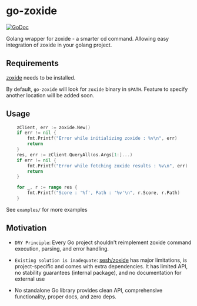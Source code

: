 # go-zoxide

[![GoDoc](https://godoc.org/github.com/lazysegtree/go-zoxide?status.svg)](https://godoc.org/github.com/lazysegtree/go-zoxide)

Golang wrapper for zoxide - a smarter cd command. Allowing easy integration of zoxide in your golang project.

## Requirements

[zoxide](https://github.com/ajeetdsouza/zoxide) needs to be installed.

By default, `go-zoxide` will look for `zoxide` binary in `$PATH`. 
Feature to specify another location will be added soon.

## Usage

```go
	zClient, err := zoxide.New()
	if err != nil {
		fmt.Printf("Error while initializing zoxide : %v\n", err)
		return
	}
	res, err := zClient.QueryAll(os.Args[1:]...)
	if err != nil {
		fmt.Printf("Error while fetching zoxide results : %v\n", err)
		return
	}

	for _, r := range res {
		fmt.Printf("Score : '%f', Path : '%v'\n", r.Score, r.Path)
	}

```
See `examples/` for more examples

## Motivation

- `DRY Principle`: Every Go project shouldn't reimplement zoxide command execution, parsing, and error handling.
- `Existing solution is inadequate`: [sesh/zoxide](https://pkg.go.dev/github.com/joshmedeski/sesh/zoxide) has major limitations, is project-specific and comes with extra dependencies. It has limited API, no stability guarantees (internal package), and no documentation for external use

- No standalone Go library provides clean API, comprehensive functionality, proper docs, and zero deps.
